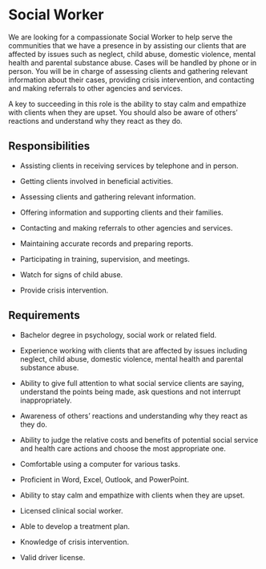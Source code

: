 # Social Worker

We are looking for a compassionate Social Worker to help serve the communities that we have a presence in by assisting our clients that are affected by issues such as neglect, child abuse, domestic violence, mental health and parental substance abuse. Cases will be handled by phone or in person. You will be in charge of assessing clients and gathering relevant information about their cases, providing crisis intervention, and contacting and making referrals to other agencies and services.

A key to succeeding in this role is the ability to stay calm and empathize with clients when they are upset. You should also be aware of others’ reactions and understand why they react as they do.

## Responsibilities

* Assisting clients in receiving services by telephone and in person.

* Getting clients involved in beneficial activities.

* Assessing clients and gathering relevant information.

* Offering information and supporting clients and their families.

* Contacting and making referrals to other agencies and services.

* Maintaining accurate records and preparing reports.

* Participating in training, supervision, and meetings.

* Watch for signs of child abuse.

* Provide crisis intervention.

## Requirements

* Bachelor degree in psychology, social work or related field.

* Experience working with clients that are affected by issues including neglect, child abuse, domestic violence, mental health and parental substance abuse.

* Ability to give full attention to what social service clients are saying, understand the points being made, ask questions and not interrupt inappropriately.

* Awareness of others’ reactions and understanding why they react as they do.

* Ability to judge the relative costs and benefits of potential social service and health care actions and choose the most appropriate one.

* Comfortable using a computer for various tasks.

* Proficient in Word, Excel, Outlook, and PowerPoint.

* Ability to stay calm and empathize with clients when they are upset.

* Licensed clinical social worker.

* Able to develop a treatment plan.

* Knowledge of crisis intervention.

* Valid driver license.

